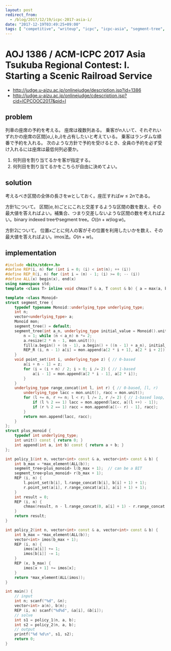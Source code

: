 ```yaml
---
layout: post
redirect_from:
  - /blog/2017/12/19/icpc-2017-asia-i/
date: "2017-12-19T03:49:25+09:00"
tags: [ "competitive", "writeup", "icpc", "icpc-asia", "segment-tree", "range-sum-query", "imos", "scheduling" ]
---
```


# AOJ 1386 / ACM-ICPC 2017 Asia Tsukuba Regional Contest: I. Starting a Scenic Railroad Service

-   <http://judge.u-aizu.ac.jp/onlinejudge/description.jsp?id=1386>
-   <http://judge.u-aizu.ac.jp/onlinejudge/cdescription.jsp?cid=ICPCOOC2017&pid=I>

## problem

列車の座席の予約を考える。
座席は複数列ある。
乗客が$n$人いて、それぞれいずれかの座席の区間$[a\_i, b\_i)$を占有したいと考えている。
乗客はランダムな順番で予約を入れる。
次のような方針で予約を受けるとき、全員の予約を必ず受け入れるには座席は最低何列必要か。

1.  何列目を割り当てるかを客が指定する。
2.  何列目を割り当てるかをこちらが自由に決めてよい。

## solution

考えるべき区間の全体の長さを$w$としておく。座圧すれば$w \le 2n$である。

方針$1$について。
区間$[a, b)$ごとにこれと交差するような区間の数を数え、その最大値を答えればよい。補集合、つまり交差しないような区間の数を考えればよい。binary indexed treeやsegment tree。$O((n + w) \log w)$。

方針$2$について。
位置$x$ごとに何人の客がその位置を利用したいかを数え、その最大値を答えればよい。imos法。$O(n + w)$。

## implementation

``` c++
#include <bits/stdc++.h>
#define REP(i, n) for (int i = 0; (i) < int(n); ++ (i))
#define REP_R(i, n) for (int i = (n) - 1; (i) >= 0; -- (i))
#define ALL(x) begin(x), end(x)
using namespace std;
template <class T> inline void chmax(T & a, T const & b) { a = max(a, b); }

template <class Monoid>
struct segment_tree {
    typedef typename Monoid::underlying_type underlying_type;
    int n;
    vector<underlying_type> a;
    Monoid mon;
    segment_tree() = default;
    segment_tree(int a_n, underlying_type initial_value = Monoid().unit(), Monoid const & a_mon = Monoid()) : mon(a_mon) {
        n = 1; while (n < a_n) n *= 2;
        a.resize(2 * n - 1, mon.unit());
        fill(a.begin() + (n - 1), a.begin() + ((n - 1) + a_n), initial_value); // set initial values
        REP_R (i, n - 1) a[i] = mon.append(a[2 * i + 1], a[2 * i + 2]); // propagate initial values
    }
    void point_set(int i, underlying_type z) { // 0-based
        a[i + n - 1] = z;
        for (i = (i + n) / 2; i > 0; i /= 2) { // 1-based
            a[i - 1] = mon.append(a[2 * i - 1], a[2 * i]);
        }
    }
    underlying_type range_concat(int l, int r) { // 0-based, [l, r)
        underlying_type lacc = mon.unit(), racc = mon.unit();
        for (l += n, r += n; l < r; l /= 2, r /= 2) { // 1-based loop, 2x faster than recursion
            if (l % 2 == 1) lacc = mon.append(lacc, a[(l ++) - 1]);
            if (r % 2 == 1) racc = mon.append(a[(-- r) - 1], racc);
        }
        return mon.append(lacc, racc);
    }
};
struct plus_monoid {
    typedef int underlying_type;
    int unit() const { return 0; }
    int append(int a, int b) const { return a + b; }
};

int policy_1(int n, vector<int> const & a, vector<int> const & b) {
    int b_max = *max_element(ALL(b));
    segment_tree<plus_monoid> l(b_max + 1);  // can be a BIT
    segment_tree<plus_monoid> r(b_max + 1);
    REP (i, n) {
        l.point_set(b[i], l.range_concat(b[i], b[i] + 1) + 1);
        r.point_set(a[i], r.range_concat(a[i], a[i] + 1) + 1);
    }
    int result = 0;
    REP (i, n) {
        chmax(result, n - l.range_concat(0, a[i] + 1) - r.range_concat(b[i], b_max + 1));
    }
    return result;
}

int policy_2(int n, vector<int> const & a, vector<int> const & b) {
    int b_max = *max_element(ALL(b));
    vector<int> imos(b_max + 1);
    REP (i, n) {
        imos[a[i]] += 1;
        imos[b[i]] -= 1;
    }
    REP (x, b_max) {
        imos[x + 1] += imos[x];
    }
    return *max_element(ALL(imos));
}

int main() {
    // input
    int n; scanf("%d", &n);
    vector<int> a(n), b(n);
    REP (i, n) scanf("%d%d", &a[i], &b[i]);
    // solve
    int s1 = policy_1(n, a, b);
    int s2 = policy_2(n, a, b);
    // output
    printf("%d %d\n", s1, s2);
    return 0;
}
```
